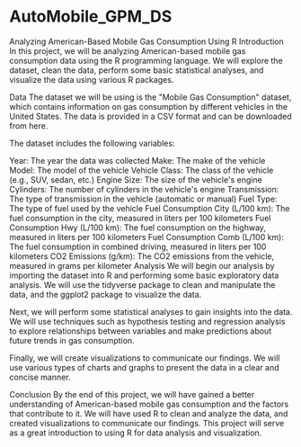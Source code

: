 # AutoMobile_GPM_DS

Analyzing American-Based Mobile Gas Consumption Using R
Introduction
In this project, we will be analyzing American-based mobile gas consumption data using the R programming language. We will explore the dataset, clean the data, perform some basic statistical analyses, and visualize the data using various R packages.

Data
The dataset we will be using is the "Mobile Gas Consumption" dataset, which contains information on gas consumption by different vehicles in the United States. The data is provided in a CSV format and can be downloaded from here.

The dataset includes the following variables:

Year: The year the data was collected
Make: The make of the vehicle
Model: The model of the vehicle
Vehicle Class: The class of the vehicle (e.g., SUV, sedan, etc.)
Engine Size: The size of the vehicle's engine
Cylinders: The number of cylinders in the vehicle's engine
Transmission: The type of transmission in the vehicle (automatic or manual)
Fuel Type: The type of fuel used by the vehicle
Fuel Consumption City (L/100 km): The fuel consumption in the city, measured in liters per 100 kilometers
Fuel Consumption Hwy (L/100 km): The fuel consumption on the highway, measured in liters per 100 kilometers
Fuel Consumption Comb (L/100 km): The fuel consumption in combined driving, measured in liters per 100 kilometers
CO2 Emissions (g/km): The CO2 emissions from the vehicle, measured in grams per kilometer
Analysis
We will begin our analysis by importing the dataset into R and performing some basic exploratory data analysis. We will use the tidyverse package to clean and manipulate the data, and the ggplot2 package to visualize the data.

Next, we will perform some statistical analyses to gain insights into the data. We will use techniques such as hypothesis testing and regression analysis to explore relationships between variables and make predictions about future trends in gas consumption.

Finally, we will create visualizations to communicate our findings. We will use various types of charts and graphs to present the data in a clear and concise manner.

Conclusion
By the end of this project, we will have gained a better understanding of American-based mobile gas consumption and the factors that contribute to it. We will have used R to clean and analyze the data, and created visualizations to communicate our findings. This project will serve as a great introduction to using R for data analysis and visualization.
